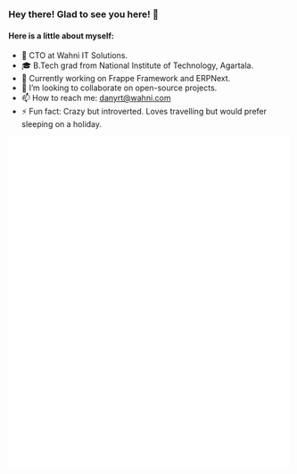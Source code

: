 ### Hey there! Glad to see you here! 👋
#### Here is a little about myself:
- 👔 CTO at Wahni IT Solutions.
- 🎓 B.Tech grad from National Institute of Technology, Agartala.
- 🔭 Currently working on Frappe Framework and ERPNext.
- 👯 I’m looking to collaborate on open-source projects.
- 📫 How to reach me: danyrt@wahni.com
- ⚡ Fun fact: Crazy but introverted. Loves travelling but would prefer sleeping on a holiday.

![](https://github.com/rtdany10/github-stats/blob/master/generated/overview.svg)
![](https://github.com/rtdany10/github-stats/blob/master/generated/languages.svg)
